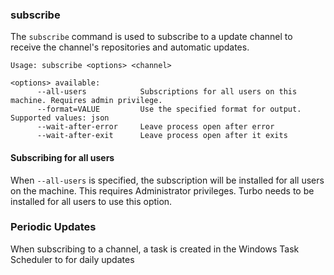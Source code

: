 ### subscribe

The `subscribe` command is used to subscribe to a update channel to receive the channel's repositories and automatic updates.

```
Usage: subscribe <options> <channel>

<options> available:
      --all-users            Subscriptions for all users on this machine. Requires admin privilege.
      --format=VALUE         Use the specified format for output. Supported values: json
      --wait-after-error     Leave process open after error
      --wait-after-exit      Leave process open after it exits
```

#### Subscribing for all users
When `--all-users` is specified, the subscription will be installed for all users on the machine. This requires Administrator privileges.
Turbo needs to be installed for all users to use this option.

### Periodic Updates
When subscribing to a channel, a task is created in the Windows Task Scheduler to for daily updates
